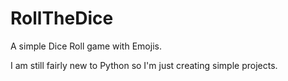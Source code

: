# RollTheDice
A simple Dice Roll game with Emojis.

I am still fairly new to Python so I'm just creating simple projects.
